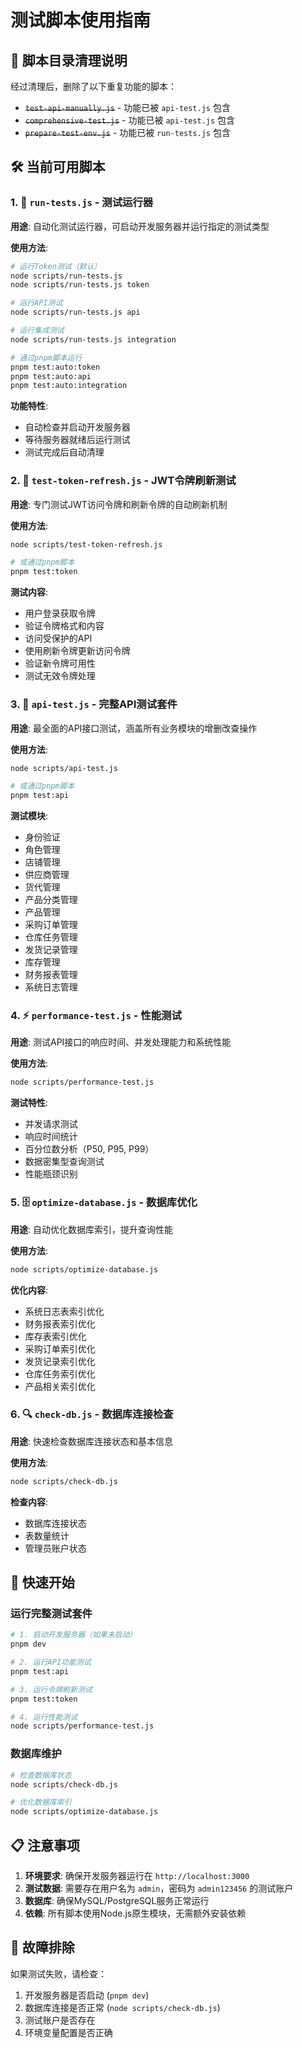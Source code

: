 # 测试脚本使用指南

## 📁 脚本目录清理说明

经过清理后，删除了以下重复功能的脚本：

- ~~`test-api-manually.js`~~ - 功能已被 `api-test.js` 包含
- ~~`comprehensive-test.js`~~ - 功能已被 `api-test.js` 包含
- ~~`prepare-test-env.js`~~ - 功能已被 `run-tests.js` 包含

## 🛠️ 当前可用脚本

### 1. 🔄 `run-tests.js` - 测试运行器

**用途**: 自动化测试运行器，可启动开发服务器并运行指定的测试类型

**使用方法**:

```bash
# 运行Token测试（默认）
node scripts/run-tests.js
node scripts/run-tests.js token

# 运行API测试
node scripts/run-tests.js api

# 运行集成测试
node scripts/run-tests.js integration

# 通过pnpm脚本运行
pnpm test:auto:token
pnpm test:auto:api
pnpm test:auto:integration
```

**功能特性**:

- 自动检查并启动开发服务器
- 等待服务器就绪后运行测试
- 测试完成后自动清理

### 2. 🔐 `test-token-refresh.js` - JWT令牌刷新测试

**用途**: 专门测试JWT访问令牌和刷新令牌的自动刷新机制

**使用方法**:

```bash
node scripts/test-token-refresh.js

# 或通过pnpm脚本
pnpm test:token
```

**测试内容**:

- 用户登录获取令牌
- 验证令牌格式和内容
- 访问受保护的API
- 使用刷新令牌更新访问令牌
- 验证新令牌可用性
- 测试无效令牌处理

### 3. 📡 `api-test.js` - 完整API测试套件

**用途**: 最全面的API接口测试，涵盖所有业务模块的增删改查操作

**使用方法**:

```bash
node scripts/api-test.js

# 或通过pnpm脚本
pnpm test:api
```

**测试模块**:

- 身份验证
- 角色管理
- 店铺管理
- 供应商管理
- 货代管理
- 产品分类管理
- 产品管理
- 采购订单管理
- 仓库任务管理
- 发货记录管理
- 库存管理
- 财务报表管理
- 系统日志管理

### 4. ⚡ `performance-test.js` - 性能测试

**用途**: 测试API接口的响应时间、并发处理能力和系统性能

**使用方法**:

```bash
node scripts/performance-test.js
```

**测试特性**:

- 并发请求测试
- 响应时间统计
- 百分位数分析（P50, P95, P99）
- 数据密集型查询测试
- 性能瓶颈识别

### 5. 🗄️ `optimize-database.js` - 数据库优化

**用途**: 自动优化数据库索引，提升查询性能

**使用方法**:

```bash
node scripts/optimize-database.js
```

**优化内容**:

- 系统日志表索引优化
- 财务报表索引优化
- 库存表索引优化
- 采购订单索引优化
- 发货记录索引优化
- 仓库任务索引优化
- 产品相关索引优化

### 6. 🔍 `check-db.js` - 数据库连接检查

**用途**: 快速检查数据库连接状态和基本信息

**使用方法**:

```bash
node scripts/check-db.js
```

**检查内容**:

- 数据库连接状态
- 表数量统计
- 管理员账户状态

## 🚀 快速开始

### 运行完整测试套件

```bash
# 1. 启动开发服务器（如果未启动）
pnpm dev

# 2. 运行API功能测试
pnpm test:api

# 3. 运行令牌刷新测试
pnpm test:token

# 4. 运行性能测试
node scripts/performance-test.js
```

### 数据库维护

```bash
# 检查数据库状态
node scripts/check-db.js

# 优化数据库索引
node scripts/optimize-database.js
```

## 📋 注意事项

1. **环境要求**: 确保开发服务器运行在 `http://localhost:3000`
2. **测试数据**: 需要存在用户名为 `admin`，密码为 `admin123456` 的测试账户
3. **数据库**: 确保MySQL/PostgreSQL服务正常运行
4. **依赖**: 所有脚本使用Node.js原生模块，无需额外安装依赖

## 🔧 故障排除

如果测试失败，请检查：

1. 开发服务器是否启动 (`pnpm dev`)
2. 数据库连接是否正常 (`node scripts/check-db.js`)
3. 测试账户是否存在
4. 环境变量配置是否正确

